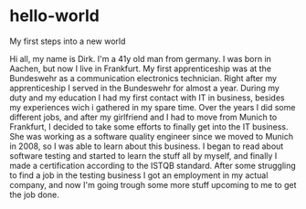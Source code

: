 # hello-world
My first steps into a new world

Hi all,
my name is Dirk. I'm a 41y old man from germany. I was born in Aachen, but now I live in Frankfurt.
My first apprenticeship was at the Bundeswehr as a communication electronics technician. Right after my apprenticeship I served in the Bundeswehr for almost a year. During my duty and my education I had my first contact with IT in business, besides my experiences wich i gathered in my spare time. Over the years I did some different jobs, and after my girlfriend and I had to move from Munich to Frankfurt, I decided to take some efforts to finally get into the IT business. She was working as a software quality engineer since we moved to Munich in 2008, so I was able to learn about this business.
I began to read about software testing and started to learn the stuff all by myself, and finally I made a certification according to the ISTQB standard. After some struggling to find a job in the testing business I got an employment in my actual company, and now I'm going trough some more stuff upcoming to me to get the job done.
